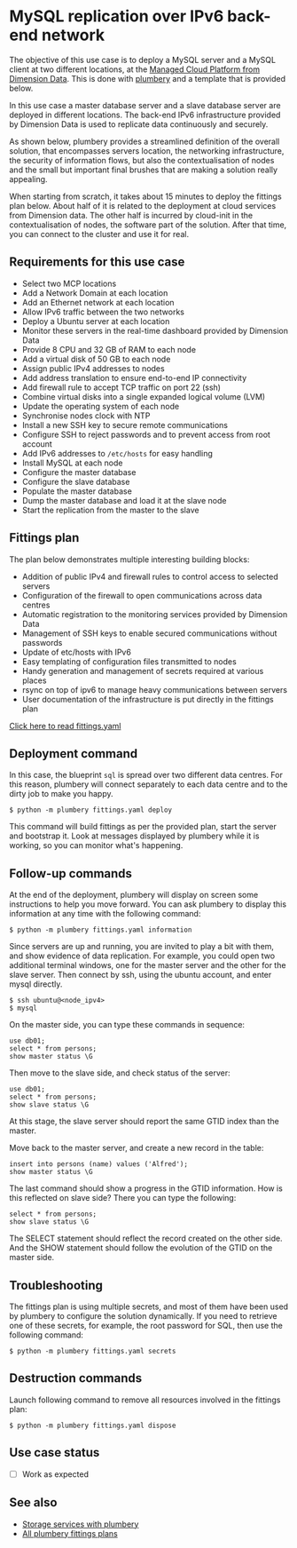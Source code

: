 # MySQL replication over IPv6 back-end network

The objective of this use case is to deploy a MySQL server and a MySQL client at two different locations, at the [Managed Cloud Platform from Dimension Data](http://cloud.dimensiondata.com/eu/en/).
This is done with [plumbery](https://docs.mcp-services.net/display/PLUM/Plumbery) and a template that is provided below.

In this use case a master database server and a slave database server are
deployed in different locations. The back-end IPv6 infrastructure
provided by Dimension Data is used to replicate data continuously and securely.

As shown below, plumbery provides a streamlined definition of the overall
solution, that encompasses servers location, the networking infrastructure,
the security of information flows, but also the contextualisation of nodes
and the small but important final brushes that are making a solution really
appealing.

When starting from scratch, it takes about 15 minutes to deploy the fittings plan
below. About half of it is related to the deployment at cloud services from
Dimension data. The other half is incurred by cloud-init in the contextualisation
of nodes, the software part of the solution.
After that time, you can connect to the cluster and use it for real.

## Requirements for this use case

* Select two MCP locations
* Add a Network Domain at each location
* Add an Ethernet network at each location
* Allow IPv6 traffic between the two networks
* Deploy a Ubuntu server at each location
* Monitor these servers in the real-time dashboard provided by Dimension Data
* Provide 8 CPU and 32 GB of RAM to each node
* Add a virtual disk of 50 GB to each node
* Assign public IPv4 addresses to nodes
* Add address translation to ensure end-to-end IP connectivity
* Add firewall rule to accept TCP traffic on port 22 (ssh)
* Combine virtual disks into a single expanded logical volume (LVM)
* Update the operating system of each node
* Synchronise nodes clock with NTP
* Install a new SSH key to secure remote communications
* Configure SSH to reject passwords and to prevent access from root account
* Add IPv6 addresses to `/etc/hosts` for easy handling
* Install MySQL at each node
* Configure the master database
* Configure the slave database
* Populate the master database
* Dump the master database and load it at the slave node
* Start the replication from the master to the slave

## Fittings plan

The plan below demonstrates multiple interesting building blocks:

* Addition of public IPv4 and firewall rules to control access to
  selected servers
* Configuration of the firewall to open communications across data centres
* Automatic registration to the monitoring services provided by Dimension Data
* Management of SSH keys to enable secured communications without passwords
* Update of etc/hosts with IPv6
* Easy templating of configuration files transmitted to nodes
* Handy generation and management of secrets required at various places
* rsync on top of ipv6 to manage heavy communications between servers
* User documentation of the infrastructure is put directly in the fittings plan

[Click here to read fittings.yaml](fittings.yaml)

## Deployment command

In this case, the blueprint ``sql`` is spread over two different
data centres. For this reason, plumbery will connect separately
to each data centre and to the dirty job to make you happy.

    $ python -m plumbery fittings.yaml deploy

This command will build fittings as per the provided plan, start the server
and bootstrap it. Look at messages displayed by plumbery while it is
working, so you can monitor what's happening.

## Follow-up commands

At the end of the deployment, plumbery will display on screen some instructions
to help you move forward. You can ask plumbery to display this information
at any time with the following command:

    $ python -m plumbery fittings.yaml information

Since servers are up and running, you are invited to play a bit with them, and
show evidence of data replication. For example, you could open two additional
terminal windows, one for the master server and the other for the slave server.
Then connect by ssh, using the ubuntu account, and enter mysql directly.

    $ ssh ubuntu@<node_ipv4>
    $ mysql

On the master side, you can type these commands in sequence:

    use db01;
    select * from persons;
    show master status \G

Then move to the slave side, and check status of the server:

    use db01;
    select * from persons;
    show slave status \G

At this stage, the slave server should report the same GTID index than the
master.

Move back to the master server, and create a new record in the table:

    insert into persons (name) values ('Alfred');
    show master status \G

The last command should show a progress in the GTID information. How is this
reflected on slave side? There you can type the following:

    select * from persons;
    show slave status \G

The SELECT statement should reflect the record created on the other side. And
the SHOW statement should follow the evolution of the GTID on the master side.

## Troubleshooting

The fittings plan is using multiple secrets, and most of them have been used
by plumbery to configure the solution dynamically. If you need to retrieve
one of these secrets, for example, the root password for SQL, then use the
following command:

    $ python -m plumbery fittings.yaml secrets

## Destruction commands

Launch following command to remove all resources involved in the fittings plan:

    $ python -m plumbery fittings.yaml dispose

## Use case status

- [ ] Work as expected

## See also

- [Storage services with plumbery](../)
- [All plumbery fittings plans](../../)

